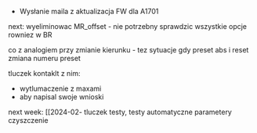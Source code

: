 - Wysłanie maila z aktualizacja FW dla A1701

next:
wyeliminowac  MR_offset - nie potrzebny
sprawdzic wszystkie opcje rowniez w BR

co z analogiem przy zmianie kierunku - tez sytuacje gdy preset abs i reset
zmiana numeru preset

tluczek kontaklt z nim:
- wytlumaczenie z maxami
- aby napisal swoje wnioski



next week: [[2024-02-
tluczek
testy, testy automatyczne
parametery 
czyszczenie